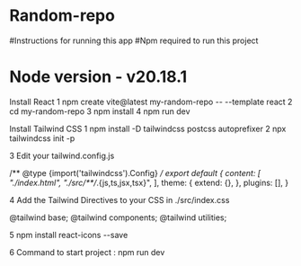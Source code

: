 # Random-repo
#Instructions for running this app
#Npm required to run this project
# Node version - v20.18.1

Install React 
1 npm create vite@latest my-random-repo -- --template react 
2 cd my-random-repo
3 npm install
4 npm run dev

Install Tailwind CSS
1 npm install -D tailwindcss postcss autoprefixer
2 npx tailwindcss init -p

3 Edit your tailwind.config.js

/** @type {import('tailwindcss').Config} */
export default {
  content: [
    "./index.html",
    "./src/**/*.{js,ts,jsx,tsx}",
  ],
  theme: {
    extend: {},
  },
  plugins: [],
}

4 Add the Tailwind Directives to your CSS in ./src/index.css

@tailwind base;
@tailwind components;
@tailwind utilities;

5 npm install react-icons --save

6 Command to start project : npm run dev
